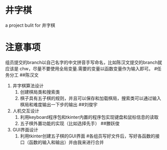 # 井字棋
a project bulit for 井字棋
# 注意事项
组员提交的branch以自己名字的中文拼音手写命名，比如陈汉文提交的branch就应该是
chw，尽量不要使用全局变量.需要的变量以函数变量作为输入即可。
#任务分工
##陈汉文
1. 井字棋算法设计
   1. 创建棋局类和搜索类
   2. 棋子具有五子棋的规则，并且可以保存和加载棋局，搜索类可以通过输入
   棋局和难度输出一下步的输出
##刘俊宇
1. 人机交互设计
   1. 利用keyboard程序包和tkinter内置的程序包实现键盘和鼠标信息的读取
   2. 五子棋外置功能的实现（比如选择先手）
##滕跃俊
1. GUI界面设计
   1. 利用tkinter创建五子棋的GUI界面
#各组员写好文件后，写好各函数的接口（函数的输入和输出）并由我来进行合并
